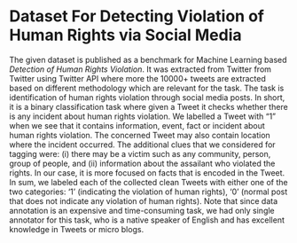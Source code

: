 # Dataset For Detecting Violation of Human Rights via Social Media

The given dataset is published as a benchmark for Machine Learning based _Detection of Human Rights Violation_. It was extracted from Twitter from Twitter using Twitter API where more the 10000+ tweets are extracted based on different methodology which are relevant for the task. The task is identification of human rights violation through social media posts. In short, it is a binary classification task where given a Tweet it checks whether there is any incident about human rights violation. We labelled a Tweet with “1” when we see that it contains information, event, fact or incident about human rights violation. The concerned Tweet may also contain location
where the incident occurred. The additional clues that we considered for tagging were: (i) there may be a victim such as any community, person, group of people,
and (ii) information about the assailant who violated the rights. In our case, it is more focused on facts that is encoded in the Tweet. In sum, we labeled each of the collected clean Tweets with either one of the two categories: ‘1’ (indicating the violation of human rights), ‘0’ (normal post that does not indicate any violation of human rights). Note that since data annotation is an expensive and time-consuming task, we had only single annotator for this task, who is a native speaker of English and has excellent knowledge in Tweets or micro blogs.
